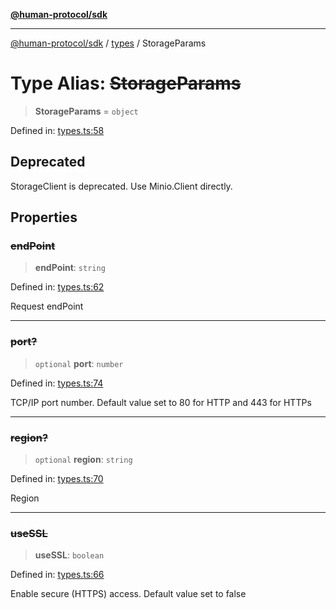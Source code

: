 [**@human-protocol/sdk**](../../README.md)

***

[@human-protocol/sdk](../../modules.md) / [types](../README.md) / StorageParams

# Type Alias: ~~StorageParams~~

> **StorageParams** = `object`

Defined in: [types.ts:58](https://github.com/humanprotocol/human-protocol/blob/35282ccf869d69c95ced3874bd6bde870ac54d48/packages/sdk/typescript/human-protocol-sdk/src/types.ts#L58)

## Deprecated

StorageClient is deprecated. Use Minio.Client directly.

## Properties

### ~~endPoint~~

> **endPoint**: `string`

Defined in: [types.ts:62](https://github.com/humanprotocol/human-protocol/blob/35282ccf869d69c95ced3874bd6bde870ac54d48/packages/sdk/typescript/human-protocol-sdk/src/types.ts#L62)

Request endPoint

***

### ~~port?~~

> `optional` **port**: `number`

Defined in: [types.ts:74](https://github.com/humanprotocol/human-protocol/blob/35282ccf869d69c95ced3874bd6bde870ac54d48/packages/sdk/typescript/human-protocol-sdk/src/types.ts#L74)

TCP/IP port number. Default value set to 80 for HTTP and 443 for HTTPs

***

### ~~region?~~

> `optional` **region**: `string`

Defined in: [types.ts:70](https://github.com/humanprotocol/human-protocol/blob/35282ccf869d69c95ced3874bd6bde870ac54d48/packages/sdk/typescript/human-protocol-sdk/src/types.ts#L70)

Region

***

### ~~useSSL~~

> **useSSL**: `boolean`

Defined in: [types.ts:66](https://github.com/humanprotocol/human-protocol/blob/35282ccf869d69c95ced3874bd6bde870ac54d48/packages/sdk/typescript/human-protocol-sdk/src/types.ts#L66)

Enable secure (HTTPS) access. Default value set to false
